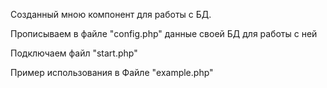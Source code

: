 Созданный мною компонент для работы с БД.

Прописываем в файле "config.php" данные своей БД для работы с ней

Подключаем файл "start.php"

Пример использования в Файле "example.php"
